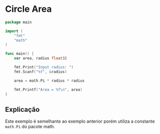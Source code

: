 # Circle Area

```go
package main

import (
	"fmt"
	"math"
)

func main() {
	var area, radius float32

	fmt.Print("Input radius: ")
	fmt.Scanf("%f", &radius)

	area = math.Pi * radius * radius

	fmt.Printf("Area = %f\n", area)
}
```

## Explicação

Este exemplo é semelhante ao exemplo anterior porém utiliza a constante `math.Pi` do pacote math.